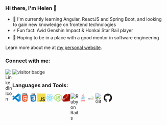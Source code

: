 ### Hi there, I'm Helen 👋

- 🌱 I'm currently learning Angular, ReactJS and Spring Boot, and looking to gain new knowledge on frontend technologies
- ⚡ Fun fact: Avid Genshin Impact & Honkai Star Rail player
- 🤗 Hoping to be in a place with a good mentor in software engineering

Learn more about me at [my personal website](https://helen-tan.github.io/portfolio-site/).

### Connect with me:

<a href="https://www.linkedin.com/in/helen-tan-mz/" target="blank">
  <img align="left" src="https://cdn.jsdelivr.net/npm/simple-icons@3.0.1/icons/linkedin.svg" alt="LinkedIn Icon" width="22px" />
</a>

![visitor badge](https://visitor-badge.glitch.me/badge?page_id=helen-tan.visitor-badge)


### Languages and Tools:

<img align="left" alt="Visual Studio Code" width="26px" src="https://raw.githubusercontent.com/github/explore/80688e429a7d4ef2fca1e82350fe8e3517d3494d/topics/visual-studio-code/visual-studio-code.png" />
<img align="left" alt="HTML5" width="26px" src="https://raw.githubusercontent.com/github/explore/80688e429a7d4ef2fca1e82350fe8e3517d3494d/topics/html/html.png" />
<img align="left" alt="CSS3" width="26px" src="https://raw.githubusercontent.com/github/explore/80688e429a7d4ef2fca1e82350fe8e3517d3494d/topics/css/css.png" />
<img align="left" alt="JavaScript" width="26px" src="https://raw.githubusercontent.com/github/explore/80688e429a7d4ef2fca1e82350fe8e3517d3494d/topics/javascript/javascript.png" />
<img align="left" alt="React" width="26px" src="https://raw.githubusercontent.com/devicons/devicon/master/icons/react/react-original.svg" />
<img align="left" alt="NodeJS" width="26px" src="https://github.com/devicons/devicon/blob/master/icons/nodejs/nodejs-original.svg" />
<img align="left" alt="Ruby" width="26px" src="https://github.com/devicons/devicon/blob/master/icons/ruby/ruby-original.svg" />
<img align="left" alt="Ruby on Rails" width="26px" src="https://raw.githubusercontent.com/dereknguyen269/dereknguyen269/master/images/rails.png" />
<img align="left" alt="Java" width="26px" src="https://github.com/devicons/devicon/blob/master/icons/java/java-original-wordmark.svg" />
<img align="left" alt="MySQL" width="26px" src="https://raw.githubusercontent.com/github/explore/80688e429a7d4ef2fca1e82350fe8e3517d3494d/topics/mysql/mysql.png" />
<img align="left" alt="Git" width="26px" src="https://git-scm.com/images/logos/downloads/Git-Icon-1788C.png" />
<img align="left" alt="GitHub" width="26px" src="https://raw.githubusercontent.com/github/explore/78df643247d429f6cc873026c0622819ad797942/topics/github/github.png" />


